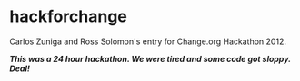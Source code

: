 hackforchange
=============
Carlos Zuniga and Ross Solomon's entry for Change.org Hackathon 2012.

***This was a 24 hour hackathon. We were tired and some code got sloppy. Deal!***
